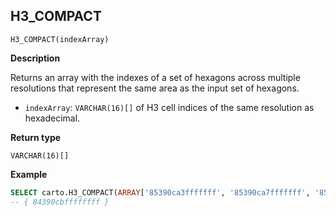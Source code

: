 ## H3_COMPACT

```sql:signature
H3_COMPACT(indexArray)
```

**Description**

Returns an array with the indexes of a set of hexagons across multiple resolutions that represent the same area as the input set of hexagons.

* `indexArray`: `VARCHAR(16)[]` of H3 cell indices of the same resolution as hexadecimal.

**Return type**

`VARCHAR(16)[]`

**Example**

```sql
SELECT carto.H3_COMPACT(ARRAY['85390ca3fffffff', '85390ca7fffffff', '85390cabfffffff','85390caffffffff', '85390cb3fffffff', '85390cb7fffffff', '85390cbbfffffff']);
-- { 84390cbffffffff }
```
